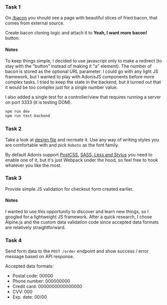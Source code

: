 ### Task 1
On [/bacon](http://localhost:3333/bacon) you should see a page with beautiful slices of fried bacon, that comes from external source.

Create bacon cloning logic and attach it to **Yeah, I want more bacon!** button.

#### Notes
To keep things simple, I decided to use javascript only to make a redirect (to stay with the "button" instead of making it "a" element). The number of bacon is stored as the optional URL parameter. I could go with any light JS framework, but I wanted to play with AdonisJS components before more complex tasks. I tried to keep the state in the backend, but it turned out that it would be too complex just for a single number value.

I also added a single test for a controller/view that requires running a server on port 3333 (it is testing DOM).

```bash
npm run dev
npm run test-backend
```

### Task 2
Take a look at [design file](./design.png) and recreate it. Use any way of writing styles you are comfortable with and pick `Roboto` as the font family.

By default Adonis support [PostCSS](https://docs.adonisjs.com/guides/assets-manager#setup-postcss), [SASS, Less and Stylus](https://docs.adonisjs.com/guides/assets-manager#setup-sass-less-and-stylus) you need to enable one of it, but it's just Webpack under the hood, so feel free to hook whatever you like the most.

### Task 3
Provide simple JS validation for checkout form created earlier.

#### Notes
I wanted to use this opportunity to discover and learn new things, so I googled for a lightweight JS framework. After a quick research, I chose Alpine.js and the custom data validation code since accepted data formats are relatively straightforward.

### Task 4
Send form data to the `POST /order` endpoint and show success / error message based on API response.

Accepted data formats:
* Postal code: 00000
* Phone number: 000000000
* Credit card: 0000000000000000
* CVV: 000
* Exp. date: 00/00
